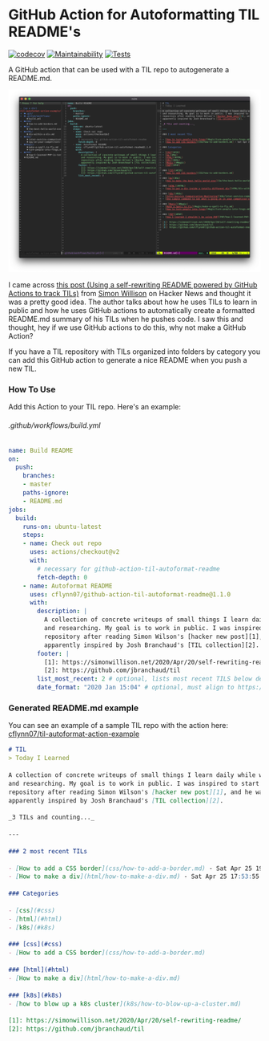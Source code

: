 # GitHub Action for Autoformatting TIL README's

[![codecov](https://codecov.io/gh/cflynn07/github-action-til-autoformat-readme/branch/master/graph/badge.svg)](https://codecov.io/gh/cflynn07/github-action-til-autoformat-readme)
[![Maintainability](https://api.codeclimate.com/v1/badges/a2d85af2b4450ba36c63/maintainability)](https://codeclimate.com/github/cflynn07/github-action-til-autoformat-readme/maintainability)
[![Tests](https://github.com/cflynn07/github-action-til-autoformat-readme/workflows/Tag%20Test%20Push/badge.svg)](https://github.com/cflynn07/github-action-til-autoformat-readme/workflows/Tag%20Test%20Push/badge.svg)

A GitHub action that can be used with a TIL repo to autogenerate a README.md. 

![TIL Repo Example](./Screen_Shot_2020-04-27_at_3.44.38_PM.png)

I came across [this post (Using a self-rewriting README powered by GitHub
Actions to track TILs)][1] from [Simon Willison][3] on Hacker News and thought
it was a pretty good idea. The author talks about how he uses TILs to learn in
public and how he uses GitHub actions to automatically create a formatted
README.md summary of his TILs when he pushes code. I saw this and thought,
hey if we use GitHub actions to do this, why not make a GitHub Action?

If you have a TIL repository with TILs organized into folders by category you
can add this GitHub action to generate a nice README when you push a new TIL.

### How To Use
Add this Action to your TIL repo. Here's an example:
###### .github/workflows/build.yml
```yaml
name: Build README
on:
  push:
    branches:
    - master
    paths-ignore:
    - README.md
jobs:
  build:
    runs-on: ubuntu-latest
    steps:
    - name: Check out repo
      uses: actions/checkout@v2
      with:
        # necessary for github-action-til-autoformat-readme
        fetch-depth: 0
    - name: Autoformat README
      uses: cflynn07/github-action-til-autoformat-readme@1.1.0
      with:
        description: |
          A collection of concrete writeups of small things I learn daily while working
          and researching. My goal is to work in public. I was inspired to start this
          repository after reading Simon Wilson's [hacker new post][1], and he was
          apparently inspired by Josh Branchaud's [TIL collection][2].
        footer: |
          [1]: https://simonwillison.net/2020/Apr/20/self-rewriting-readme/
          [2]: https://github.com/jbranchaud/til
        list_most_recent: 2 # optional, lists most recent TILS below description
        date_format: "2020 Jan 15:04" # optional, must align to https://golang.org/pkg/time/#Time.Format
```

### Generated README.md example

You can see an example of a sample TIL repo with the action here:  
[cflynn07/til-autoformat-action-example](https://github.com/cflynn07/til-autoformat-action-example)

```markdown
# TIL
> Today I Learned

A collection of concrete writeups of small things I learn daily while working
and researching. My goal is to work in public. I was inspired to start this
repository after reading Simon Wilson's [hacker new post][1], and he was
apparently inspired by Josh Branchaud's [TIL collection][2].

_3 TILs and counting..._

---

### 2 most recent TILs

- [How to add a CSS border](css/how-to-add-a-border.md) - Sat Apr 25 19:39:03 2020 +0800
- [How to make a div](html/how-to-make-a-div.md) - Sat Apr 25 17:53:55 2020 +0800

### Categories

- [css](#css)
- [html](#html)
- [k8s](#k8s)

### [css](#css)
- [How to add a CSS border](css/how-to-add-a-border.md)

### [html](#html)
- [How to make a div](html/how-to-make-a-div.md)

### [k8s](#k8s)
- [how to blow up a k8s cluster](k8s/how-to-blow-up-a-cluster.md)

[1]: https://simonwillison.net/2020/Apr/20/self-rewriting-readme/
[2]: https://github.com/jbranchaud/til
```

[1]: https://news.ycombinator.com/item?id=22920437
[2]: https://simonwillison.net/2020/Apr/20/self-rewriting-readme/
[3]: https://github.com/simonw
